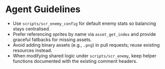 # Agent Guidelines

- Use `scripts/scr_enemy_config` for default enemy stats so balancing stays centralised.
- Prefer referencing sprites by name via `asset_get_index` and provide graceful fallbacks for missing assets.
- Avoid adding binary assets (e.g., `.png`) in pull requests; reuse existing resources instead.
- When modifying shared logic under `scripts/scr_enemy`, keep helper functions documented with the existing comment headers.
